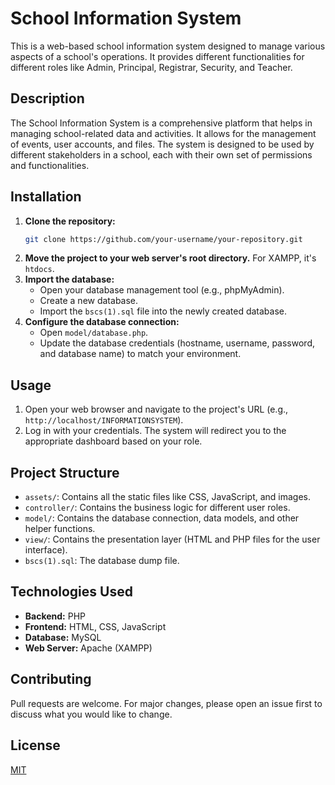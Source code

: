 # School Information System

This is a web-based school information system designed to manage various aspects of a school's operations. It provides different functionalities for different roles like Admin, Principal, Registrar, Security, and Teacher.

## Description

The School Information System is a comprehensive platform that helps in managing school-related data and activities. It allows for the management of events, user accounts, and files. The system is designed to be used by different stakeholders in a school, each with their own set of permissions and functionalities.

## Installation

1.  **Clone the repository:**
    ```bash
    git clone https://github.com/your-username/your-repository.git
    ```
2.  **Move the project to your web server's root directory.**
    For XAMPP, it's `htdocs`.
3.  **Import the database:**
    - Open your database management tool (e.g., phpMyAdmin).
    - Create a new database.
    - Import the `bscs(1).sql` file into the newly created database.
4.  **Configure the database connection:**
    - Open `model/database.php`.
    - Update the database credentials (hostname, username, password, and database name) to match your environment.

## Usage

1.  Open your web browser and navigate to the project's URL (e.g., `http://localhost/INFORMATIONSYSTEM`).
2.  Log in with your credentials. The system will redirect you to the appropriate dashboard based on your role.

## Project Structure

- `assets/`: Contains all the static files like CSS, JavaScript, and images.
- `controller/`: Contains the business logic for different user roles.
- `model/`: Contains the database connection, data models, and other helper functions.
- `view/`: Contains the presentation layer (HTML and PHP files for the user interface).
- `bscs(1).sql`: The database dump file.

## Technologies Used

- **Backend:** PHP
- **Frontend:** HTML, CSS, JavaScript
- **Database:** MySQL
- **Web Server:** Apache (XAMPP)

## Contributing

Pull requests are welcome. For major changes, please open an issue first to discuss what you would like to change.

## License

[MIT](https://choosealicense.com/licenses/mit/)
